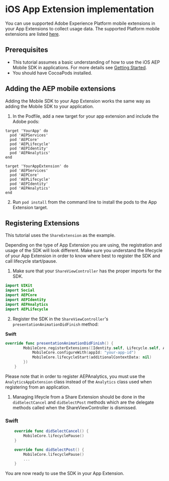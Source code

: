 # iOS App Extension implementation

You can use supported Adobe Experience Platform mobile extensions in your App Extensions to collect usage data. The supported Platform mobile extensions are listed [here](../current-sdk-versions.md#ios--swift).

## Prerequisites

- This tutorial assumes a basic understanding of how to use the iOS AEP Mobile SDK in applications. For more details see [Getting Started](../getting-started/index.md).
- You should have CocoaPods installed.

## Adding the AEP mobile extensions

Adding the Mobile SDK to your App Extension works the same way as adding the Mobile SDK to your application.

1. In the Podfile, add a new target for your app extension and include the Adobe pods:

```pod
target 'YourApp' do
  pod 'AEPServices'
  pod 'AEPCore'
  pod 'AEPLifecycle'
  pod 'AEPIdentity'
  pod 'AEPAnalytics'
end

target 'YourAppExtension' do
  pod 'AEPServices'
  pod 'AEPCore'
  pod 'AEPLifecycle'
  pod 'AEPIdentity'
  pod 'AEPAnalytics'
end

```
2. Run `pod install` from the command line to install the pods to the App Extension target.

## Registering Extensions

This tutorial uses the `ShareExtension` as the example.

<InlineAlert variant="info" slots="text"/>

Depending on the type of App Extension you are using, the registration and usage of the SDK will look different. Make sure you understand the lifecycle of your App Extension in order to know where best to register the SDK and call lifecycle start/pause.

1. Make sure that your `ShareViewController` has the proper imports for the SDK.

```swift
import UIKit
import Social
import AEPCore
import AEPIdentity
import AEPAnalytics
import AEPLifecycle
```

2. Register the SDK in the `ShareViewController`'s `presentationAnimationDidFinish` method:

**Swift**

```swift
override func presentationAnimationDidFinish() {
        MobileCore.registerExtensions([Identity.self, Lifecycle.self, AnalyticsAppExtension.self], {
            MobileCore.configureWith(appId: "your-app-id")
            MobileCore.lifecycleStart(additionalContextData: nil)
        })
    }
```

<InlineAlert variant="info" slots="text"/>

Please note that in order to register AEPAnalytics, you must use the `AnalyticsAppExtension` class instead of the `Analytics` class used when registering from an application.

1. Managing lifeycle from a Share Extension should be done in the `didSelectCancel` and `didSelectPost` methods which are the delegate methods called when the ShareViewController is dismissed.

### Swift

```swift
    override func didSelectCancel() {
        MobileCore.lifecyclePause()
    }

    override func didSelectPost() {
        MobileCore.lifecyclePause()
        ...
    }
```

You are now ready to use the SDK in your App Extension.

